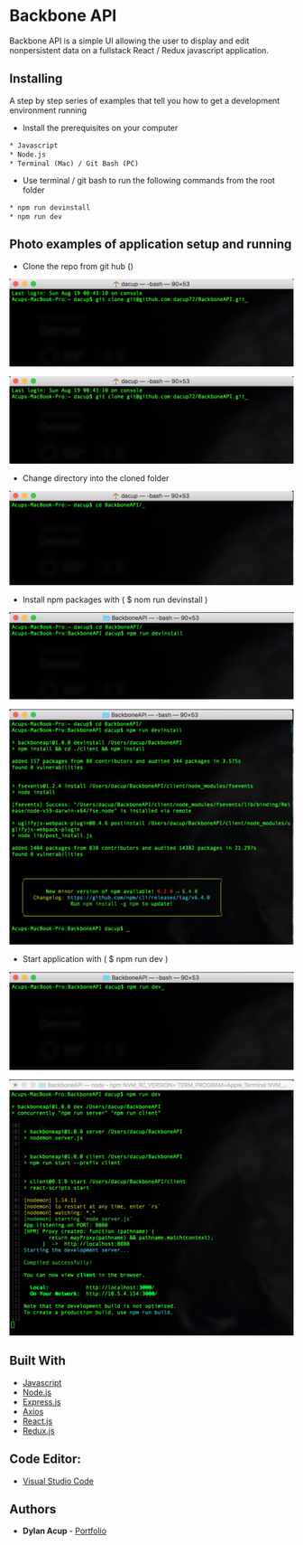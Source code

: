 # Backbone API

Backbone API is a simple UI allowing the user to display and edit nonpersistent data on a fullstack React / Redux javascript application.


## Installing

A step by step series of examples that tell you how to get a development environment running

* Install the prerequisites on your computer

```
* Javascript
* Node.js
* Terminal (Mac) / Git Bash (PC)
```

* Use terminal / git bash to run the following commands from the root folder

```
* npm run devinstall
* npm run dev
```


## Photo examples of application setup and running

* Clone the repo from git hub ()

![Shot1](./readmeImages/githubClone.png)

![Shot2](./readmeImages/githubClone.png)


* Change directory into the cloned folder

![Shot3](./readmeImages/changeDirectory.png)


* Install npm packages with ( $ nom run devinstall )

![Shot2](./readmeImages/devinstall.png)

![Shot2](./readmeImages/devinstallComplete.png)


* Start application with ( $ npm run dev )

![Shot2](./readmeImages/runDev.png)

![Shot2](./readmeImages/runDevComplete.png)


## Built With

* [Javascript](https://www.javascript.com/)
* [Node.js](https://nodejs.org/en/)
* [Express.js](https://expressjs.com/)
* [Axios](https://www.npmjs.com/package/axios)
* [React.js](https://reactjs.org/)
* [Redux.js](https://redux.js.org/)

## Code Editor: 

* [Visual Studio Code](https://code.visualstudio.com/)

## Authors 

* **Dylan Acup** - [Portfolio](https://www.dylanacup.com)